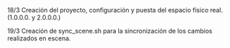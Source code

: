 18/3 Creación del proyecto, configuración y puesta del espacio físico real. (1.0.0.0. y 2.0.0.0.)

19/3 Creación de sync_scene.sh para la sincronización de los cambios realizados en escena.

